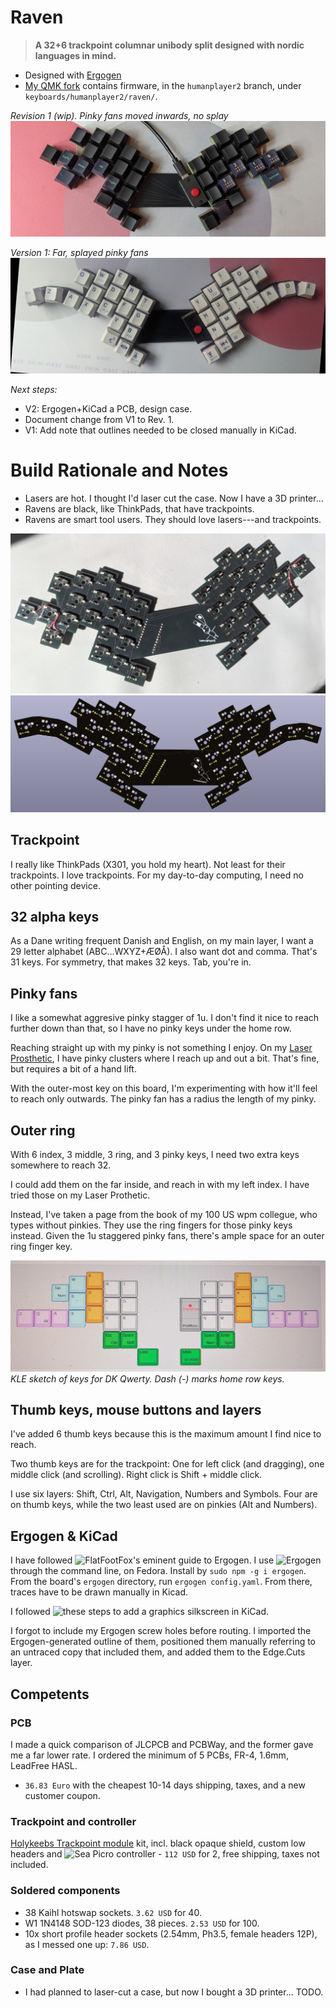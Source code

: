 # Raven

> **A 32+6 trackpoint columnar unibody split designed with nordic languages in mind.**

- Designed with [Ergogen](https://github.com/ergogen/ergogen)
- [My QMK fork](https://github.com/humanplayer2/qmk_firmware) contains firmware, in the `humanplayer2` branch, under `keyboards/humanplayer2/raven/`.

*Revision 1 (wip). Pinky fans moved inwards, no splay*
![](images/rev1_keycaps.jpg)

*Version 1: Far, splayed pinky fans*
![](images/v1_keycaps.jpg)

*Next steps:*
- V2: Ergogen+KiCad a PCB, design case.
- Document change from V1 to Rev. 1.
- V1: Add note that outlines needed to be closed manually in KiCad.

# Build Rationale and Notes

- Lasers are hot. I thought I'd laser cut the case. Now I have a 3D printer...
- Ravens are black, like ThinkPads, that have trackpoints.
- Ravens are smart tool users. They should love lasers---and trackpoints.

![](images/rev1_pcb_hack.jpg)
![](images/v1_kicad_3d_back.png)

## Trackpoint
I really like ThinkPads (X301, you hold my heart). Not least for their trackpoints. I love trackpoints. For my day-to-day computing, I need no other pointing device.

## 32 alpha keys
As a Dane writing frequent Danish and English, on my main layer, I want a 29 letter alphabet (ABC...WXYZ+ÆØÅ). I also want dot and comma. That's 31 keys. For symmetry, that makes 32 keys. Tab, you're in.

## Pinky fans
I like a somewhat aggresive pinky stagger of 1u. I don't find it nice to reach further down than that, so I have no pinky keys under the home row.

Reaching straight up with my pinky is not something I enjoy. On my [Laser Prosthetic](../LaserProsthetic/README.md), I have pinky clusters where I reach up and out a bit. That's fine, but requires a bit of a hand lift.

With the outer-most key on this board, I'm experimenting with how it'll feel to reach only outwards. The pinky fan has a radius the length of my pinky.

## Outer ring
With 6 index, 3 middle, 3 ring, and 3 pinky keys, I need two extra keys somewhere to reach 32.

I could add them on the far inside, and reach in with my left index. I have tried those on my Laser Prothetic.

Instead, I've taken a page from the book of my 100 US wpm collegue, who types without pinkies. They use the ring fingers for those pinky keys instead. Given the 1u staggered pinky fans, there's ample space for an outer ring finger key.

![](images/v1_kle_qwerty.jpg)
*KLE sketch of keys for DK Qwerty. Dash (-) marks home row keys.*

## Thumb keys, mouse buttons and layers
I've added 6 thumb keys because this is the maximum amount I find nice to reach.

Two thumb keys are for the trackpoint: One for left click (and dragging), one middle click (and scrolling). Right click is Shift + middle click.

I use six layers: Shift, Ctrl, Alt, Navigation, Numbers and Symbols. Four are on thumb keys, while the two least used are on pinkies (Alt and Numbers).

## Ergogen & KiCad
I have followed ![FlatFootFox's eminent guide to Ergogen](https://flatfootfox.com/ergogen-part1-units-points/). I use ![Ergogen](https://github.com/ergogen/ergogen) through the command line, on Fedora. Install by `sudo npm -g i ergogen`. From the board's `ergogen` directory, run `ergogen config.yaml`. From there, traces have to be drawn manually in Kicad.

I followed ![these steps](https://forum.kicad.info/t/how-to-add-fancy-graphics-to-your-pcb-tutorial/36138) to add a graphics silkscreen in KiCad.

I forgot to include my Ergogen screw holes before routing. I imported the Ergogen-generated outline of them, positioned them manually referring to an untraced copy that included them, and added them to the Edge.Cuts layer.

## Competents

### PCB
 I made a quick comparison of JLCPCB and PCBWay, and the former gave me a far lower rate. I ordered the minimum of 5 PCBs, FR-4, 1.6mm, LeadFree HASL.
 - `36.83 Euro`  with the cheapest 10-14 days shipping, taxes, and a new customer coupon.

### Trackpoint and controller
[Holykeebs Trackpoint module](https://docs.holykeebs.com/guides/trackpoint-module/) kit, incl. black opaque shield, custom low headers and ![Sea Picro controller](https://joshajohnson.com/sea-picro/)
    - `112 USD` for 2, free shipping, taxes not included.

### Soldered components
- 38 Kaihl hotswap sockets. `3.62 USD` for 40.
- W1 1N4148 SOD-123 diodes, 38 pieces. `2.53 USD` for 100.
- 10x short profile header sockets (2.54mm, Ph3.5, female headers 12P), as I messed one up: `7.86 USD`.

### Case and Plate
- I had planned to laser-cut a case, but now I bought a 3D printer... TODO.